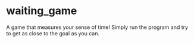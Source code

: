 # waiting_game
A game that measures your sense of time!
Simply run the program and try to get as close to the goal as you can.
